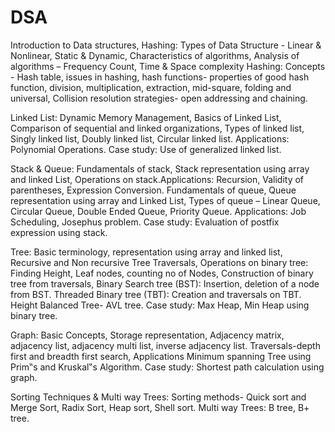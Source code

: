 # DSA

Introduction to Data structures, Hashing:
Types of Data Structure - Linear & Nonlinear, Static & Dynamic, Characteristics of algorithms,
Analysis of algorithms – Frequency Count, Time & Space complexity Hashing: Concepts - Hash table,
issues in hashing, hash functions- properties of good hash function, division, multiplication, extraction,
mid-square, folding and universal, Collision resolution strategies- open addressing and chaining.

Linked List:
Dynamic Memory Management, Basics of Linked List, Comparison of sequential and linked
organizations, Types of linked list, Singly linked list, Doubly linked list, Circular linked list.
Applications: Polynomial Operations.
Case study: Use of generalized linked list.

Stack & Queue:
Fundamentals of stack, Stack representation using array and linked List, Operations on stack.Applications: Recursion, Validity of parentheses, Expression Conversion. Fundamentals of queue,
Queue representation using array and Linked List, Types of queue – Linear Queue, Circular Queue,
Double Ended Queue, Priority Queue. Applications: Job Scheduling, Josephus problem.
Case study: Evaluation of postfix expression using stack.

Tree:
Basic terminology, representation using array and linked list, Recursive and Non recursive Tree
Traversals, Operations on binary tree: Finding Height, Leaf nodes, counting no of Nodes, Construction
of binary tree from traversals, Binary Search tree (BST): Insertion, deletion of a node from BST.
Threaded Binary tree (TBT): Creation and traversals on TBT. Height Balanced Tree- AVL tree.
Case study: Max Heap, Min Heap using binary tree.

Graph:
Basic Concepts, Storage representation, Adjacency matrix, adjacency list, adjacency multi list, inverse
adjacency list. Traversals-depth first and breadth first search,
Applications Minimum spanning Tree using Prim‟s and Kruskal‟s Algorithm.
Case study: Shortest path calculation using graph.

Sorting Techniques & Multi way Trees:
Sorting methods- Quick sort and Merge Sort, Radix Sort, Heap sort, Shell sort. Multi
way Trees: B tree, B+ tree.

